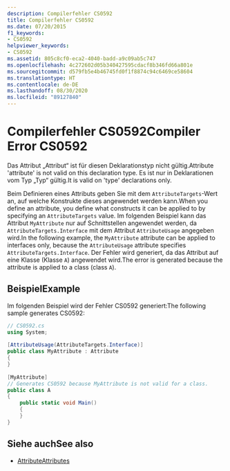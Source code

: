 ```yaml
---
description: Compilerfehler CS0592
title: Compilerfehler CS0592
ms.date: 07/20/2015
f1_keywords:
- CS0592
helpviewer_keywords:
- CS0592
ms.assetid: 805c8cf0-eca2-4040-badd-a9c09ab5c747
ms.openlocfilehash: 4c272602d05b340427595cdacf8b346fd66a801e
ms.sourcegitcommit: d579fb5e4b46745fd0f1f8874c94c6469ce58604
ms.translationtype: HT
ms.contentlocale: de-DE
ms.lasthandoff: 08/30/2020
ms.locfileid: "89127840"
---
```

# <a name="compiler-error-cs0592"></a><span data-ttu-id="b7c30-103">Compilerfehler CS0592</span><span class="sxs-lookup"><span data-stu-id="b7c30-103">Compiler Error CS0592</span></span>

<span data-ttu-id="b7c30-104">Das Attribut „Attribut“ ist für diesen Deklarationstyp nicht gültig.</span><span class="sxs-lookup"><span data-stu-id="b7c30-104">Attribute 'attribute' is not valid on this declaration type.</span></span> <span data-ttu-id="b7c30-105">Es ist nur in Deklarationen vom Typ „Typ“ gültig.</span><span class="sxs-lookup"><span data-stu-id="b7c30-105">It is valid on 'type' declarations only.</span></span>  
  
 <span data-ttu-id="b7c30-106">Beim Definieren eines Attributs geben Sie mit dem `AttributeTargets`-Wert an, auf welche Konstrukte dieses angewendet werden kann.</span><span class="sxs-lookup"><span data-stu-id="b7c30-106">When you define an attribute, you define what constructs it can be applied to by specifying an `AttributeTargets` value.</span></span> <span data-ttu-id="b7c30-107">Im folgenden Beispiel kann das Attribut `MyAttribute` nur auf Schnittstellen angewendet werden, da `AttributeTargets.Interface` mit dem Attribut `AttributeUsage` angegeben wird.</span><span class="sxs-lookup"><span data-stu-id="b7c30-107">In the following example, the `MyAttribute` attribute can be applied to interfaces only, because the `AttributeUsage` attribute specifies `AttributeTargets.Interface`.</span></span> <span data-ttu-id="b7c30-108">Der Fehler wird generiert, da das Attribut auf eine Klasse (Klasse `A`) angewendet wird.</span><span class="sxs-lookup"><span data-stu-id="b7c30-108">The error is generated because the attribute is applied to a class (class `A`).</span></span>  
  
## <a name="example"></a><span data-ttu-id="b7c30-109">Beispiel</span><span class="sxs-lookup"><span data-stu-id="b7c30-109">Example</span></span>

 <span data-ttu-id="b7c30-110">Im folgenden Beispiel wird der Fehler CS0592 generiert:</span><span class="sxs-lookup"><span data-stu-id="b7c30-110">The following sample generates CS0592:</span></span>  

```csharp
// CS0592.cs  
using System;  
  
[AttributeUsage(AttributeTargets.Interface)]  
public class MyAttribute : Attribute
{  
}  
  
[MyAttribute]  
// Generates CS0592 because MyAttribute is not valid for a class.
public class A
{  
    public static void Main()  
    {  
    }  
}  
```

## <a name="see-also"></a><span data-ttu-id="b7c30-111">Siehe auch</span><span class="sxs-lookup"><span data-stu-id="b7c30-111">See also</span></span>

- [<span data-ttu-id="b7c30-112">Attribute</span><span class="sxs-lookup"><span data-stu-id="b7c30-112">Attributes</span></span>](../../programming-guide/concepts/attributes/index.md)

